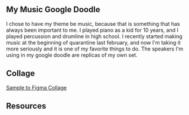 ## My Music Google Doodle

I chose to have my theme be music, because that is something that has always been important to me. I played piano as a kid for 10 years, and I played percussion and drumline in high school. I recently started making music at the beginning of quarantine last february, and now I'm taking it more seriously and it is one of my favorite things to do. The speakers I'm using in my google doodle are replicas of my own set.

## Collage

[Sample to Figma Collage](https://www.figma.com/file/KIEiC0Tgx5IF1BhpTLZhn0/Google-Doodle?node-id=0%3A1)

## Resources
